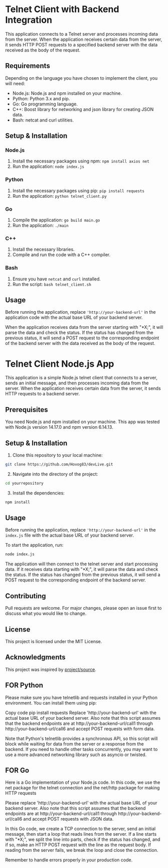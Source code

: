 # Telnet Client with Backend Integration

This application connects to a Telnet server and processes incoming data from the server. When the application receives certain data from the server, it sends HTTP POST requests to a specified backend server with the data received as the body of the request.

## Requirements
Depending on the language you have chosen to implement the client, you will need:

- Node.js: Node.js and npm installed on your machine.
- Python: Python 3.x and pip.
- Go: Go programming language.
- C++: Boost library for networking and json library for creating JSON data.
- Bash: netcat and curl utilities.

## Setup & Installation

### Node.js
1. Install the necessary packages using npm: `npm install axios net`
2. Run the application: `node index.js`

### Python
1. Install the necessary packages using pip: `pip install requests`
2. Run the application: `python telnet_client.py`

### Go
1. Compile the application: `go build main.go`
2. Run the application: `./main`

### C++
1. Install the necessary libraries.
2. Compile and run the code with a C++ compiler.

### Bash
1. Ensure you have `netcat` and `curl` installed.
2. Run the script: `bash telnet_client.sh`

## Usage

Before running the application, replace `'http://your-backend-url'` in the application code with the actual base URL of your backend server.

When the application receives data from the server starting with "*X;", it will parse the data and check the status. If the status has changed from the previous status, it will send a POST request to the corresponding endpoint of the backend server with the data received as the body of the request.


# Telnet Client Node.js App

This application is a simple Node.js telnet client that connects to a server, sends an initial message, and then processes incoming data from the server. When the application receives certain data from the server, it sends HTTP requests to a backend server.

## Prerequisites

You need Node.js and npm installed on your machine. This app was tested with Node.js version 14.17.0 and npm version 6.14.13.

## Setup & Installation

1. Clone this repository to your local machine:

```bash
git clone https://github.com/Hovog83/devLive.git
```

2. Navigate into the directory of the project:

```bash
cd yourrepository
```

3. Install the dependencies:

```bash
npm install
```

## Usage

Before running the application, replace `'http://your-backend-url'` in the `index.js` file with the actual base URL of your backend server.

To start the application, run:

```bash
node index.js
```

The application will then connect to the telnet server and start processing data. If it receives data starting with "*X;", it will parse the data and check the status. If the status has changed from the previous status, it will send a POST request to the corresponding endpoint of the backend server.

## Contributing

Pull requests are welcome. For major changes, please open an issue first to discuss what you would like to change.

## License

This project is licensed under the MIT License.


## Acknowledgments

This project was inspired by [project/source](#).




## FOR Python


Please make sure you have telnetlib and requests installed in your Python environment. You can install them using pip:

Copy code
pip install requests
Replace 'http://your-backend-url' with the actual base URL of your backend server. Also note that this script assumes that the backend endpoints are at http://your-backend-url/call1 through http://your-backend-url/call6 and accept POST requests with form data.

Note that Python's telnetlib provides a synchronous API, so this script will block while waiting for data from the server or a response from the backend. If you need to handle other tasks concurrently, you may want to use a more advanced networking library such as asyncio or twisted.




## FOR Go



Here is a Go implementation of your Node.js code. In this code, we use the net package for the telnet connection and the net/http package for making HTTP requests



Please replace 'http://your-backend-url' with the actual base URL of your backend server. Also note that this script assumes that the backend endpoints are at http://your-backend-url/call1 through http://your-backend-url/call6 and accept POST requests with JSON data.

In this Go code, we create a TCP connection to the server, send an initial message, then start a loop that reads lines from the server. If a line starts with "*X;", we split the line into parts, check if the status has changed, and if so, make an HTTP POST request with the line as the request body. If reading from the server fails, we break the loop and close the connection.

Remember to handle errors properly in your production code.

